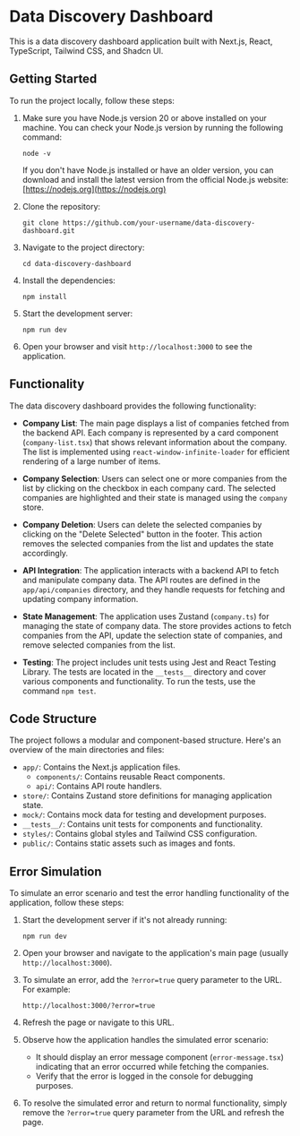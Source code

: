 # Data Discovery Dashboard

This is a data discovery dashboard application built with Next.js, React, TypeScript, Tailwind CSS, and Shadcn UI.

## Getting Started

To run the project locally, follow these steps:

1. Make sure you have Node.js version 20 or above installed on your machine. You can check your Node.js version by running the following command:

   ```
   node -v
   ```

   If you don't have Node.js installed or have an older version, you can download and install the latest version from the official Node.js website: [https://nodejs.org](https://nodejs.org)

2. Clone the repository:

   ```
   git clone https://github.com/your-username/data-discovery-dashboard.git
   ```

3. Navigate to the project directory:

   ```
   cd data-discovery-dashboard
   ```

4. Install the dependencies:

   ```
   npm install
   ```

5. Start the development server:

   ```
   npm run dev
   ```

6. Open your browser and visit `http://localhost:3000` to see the application.

## Functionality

The data discovery dashboard provides the following functionality:

- **Company List**: The main page displays a list of companies fetched from the backend API. Each company is represented by a card component (`company-list.tsx`) that shows relevant information about the company. The list is implemented using `react-window-infinite-loader` for efficient rendering of a large number of items.

- **Company Selection**: Users can select one or more companies from the list by clicking on the checkbox in each company card. The selected companies are highlighted and their state is managed using the `company` store.

- **Company Deletion**: Users can delete the selected companies by clicking on the "Delete Selected" button in the footer. This action removes the selected companies from the list and updates the state accordingly.

- **API Integration**: The application interacts with a backend API to fetch and manipulate company data. The API routes are defined in the `app/api/companies` directory, and they handle requests for fetching and updating company information.

- **State Management**: The application uses Zustand (`company.ts`) for managing the state of company data. The store provides actions to fetch companies from the API, update the selection state of companies, and remove selected companies from the list.

- **Testing**: The project includes unit tests using Jest and React Testing Library. The tests are located in the `__tests__` directory and cover various components and functionality. To run the tests, use the command `npm test`.

## Code Structure

The project follows a modular and component-based structure. Here's an overview of the main directories and files:

- `app/`: Contains the Next.js application files.
  - `components/`: Contains reusable React components.
  - `api/`: Contains API route handlers.
- `store/`: Contains Zustand store definitions for managing application state.
- `mock/`: Contains mock data for testing and development purposes.
- `__tests__/`: Contains unit tests for components and functionality.
- `styles/`: Contains global styles and Tailwind CSS configuration.
- `public/`: Contains static assets such as images and fonts.

## Error Simulation

To simulate an error scenario and test the error handling functionality of the application, follow these steps:

1. Start the development server if it's not already running:

   ```
   npm run dev
   ```

2. Open your browser and navigate to the application's main page (usually `http://localhost:3000`).

3. To simulate an error, add the `?error=true` query parameter to the URL. For example:

   ```
   http://localhost:3000/?error=true
   ```

4. Refresh the page or navigate to this URL.

5. Observe how the application handles the simulated error scenario:

   - It should display an error message component (`error-message.tsx`) indicating that an error occurred while fetching the companies.
   - Verify that the error is logged in the console for debugging purposes.

6. To resolve the simulated error and return to normal functionality, simply remove the `?error=true` query parameter from the URL and refresh the page.
